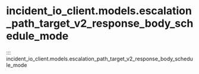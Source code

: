 # incident_io_client.models.escalation_path_target_v2_response_body_schedule_mode

::: incident_io_client.models.escalation_path_target_v2_response_body_schedule_mode